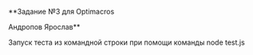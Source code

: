 **Задание №3 для Optimacros

Андропов Ярослав**

Запуск теста из командной строки при помощи команды node test.js 
